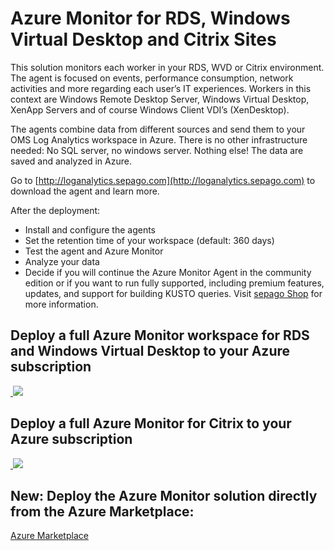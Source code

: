 # Azure Monitor for RDS, Windows Virtual Desktop and Citrix Sites

This solution monitors each worker in your RDS, WVD or Citrix environment. The agent is focused on events, performance consumption, network activities and more regarding each user’s IT experiences. Workers in this context are Windows Remote Desktop Server, Windows Virtual Desktop, XenApp Servers and of course Windows Client VDI’s (XenDesktop).

The agents combine data from different sources and send them to your OMS Log Analytics workspace in Azure. There is no other infrastructure needed: No SQL server, no windows server. Nothing else! The data are saved and analyzed in Azure.



Go to [http://loganalytics.sepago.com](http://loganalytics.sepago.com) to download the agent and learn more.



After the deployment:

- Install and configure the agents
- Set the retention time of your workspace (default: 360 days)
- Test the agent and Azure Monitor
- Analyze your data
- Decide if you will continue the Azure Monitor Agent in the community edition or if you want to run fully supported, including premium features, updates, and support for building KUSTO queries. Visit [sepago Shop](https://shop.sepago.de/product/?id=1E79F2B5-7514-4AEB-B092-63365BBAAE1E) for more information.



## Deploy a full Azure Monitor workspace for RDS and Windows Virtual Desktop to your Azure subscription

<a href="https://portal.azure.com/#create/Microsoft.Template/uri/https%3A%2F%2Fraw.githubusercontent.com%2FMarcelMeurer%2FLogAnalytics-for-Citrix%2Fmaster%2FITPC-OMS-RDS.json" target="_blank">
​    <img src="http://azuredeploy.net/deploybutton.png"/>
</a>

## Deploy a full Azure Monitor for Citrix to your Azure subscription
<a href="https://portal.azure.com/#create/Microsoft.Template/uri/https%3A%2F%2Fraw.githubusercontent.com%2FMarcelMeurer%2FLogAnalytics-for-Citrix%2Fmaster%2FITPC-OMS-Citrix.json" target="_blank">
​    <img src="http://azuredeploy.net/deploybutton.png"/>
</a>



## **New:** Deploy the Azure Monitor solution directly from the Azure Marketplace:

[Azure Marketplace](https://azuremarketplace.microsoft.com/en-us/marketplace/apps?search=sepago%20gmbh)